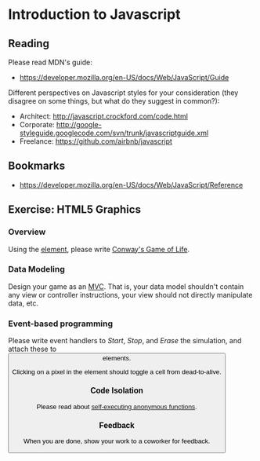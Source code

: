 # Introduction to Javascript

## Reading

Please read MDN's guide:
* https://developer.mozilla.org/en-US/docs/Web/JavaScript/Guide
 
Different perspectives on Javascript styles for your consideration (they disagree on some things, but what do they suggest in common?):
* Architect: http://javascript.crockford.com/code.html
* Corporate: http://google-styleguide.googlecode.com/svn/trunk/javascriptguide.xml
* Freelance: https://github.com/airbnb/javascript

## Bookmarks

* https://developer.mozilla.org/en-US/docs/Web/JavaScript/Reference

## Exercise: HTML5 Graphics

### Overview

Using the [<canvas> element](http://www.w3.org/TR/2dcontext2/), please write [Conway's Game of Life](http://en.wikipedia.org/wiki/Conway%27s_Game_of_Life).

### Data Modeling

Design your game as an [MVC](http://en.wikipedia.org/wiki/Model%E2%80%93view%E2%80%93controller). That is, your data model shouldn't contain any view or controller instructions, your view should not directly manipulate data, etc.

### Event-based programming

Please write event handlers to *Start*, *Stop*, and *Erase* the simulation, and attach these to <button> elements.

Clicking on a pixel in the <canvas> element should toggle a cell from dead-to-alive.

### Code Isolation

Please read about [self-executing anonymous functions](http://markdalgleish.com/2011/03/self-executing-anonymous-functions/).

### Feedback

When you are done, show your work to a coworker for feedback.
